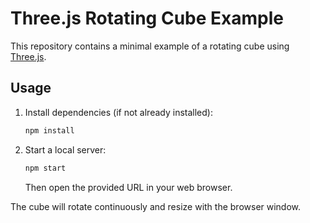 # Three.js Rotating Cube Example

This repository contains a minimal example of a rotating cube using [Three.js](https://threejs.org/).

## Usage

1. Install dependencies (if not already installed):
   ```bash
   npm install
   ```
2. Start a local server:
   ```bash
   npm start
   ```
   Then open the provided URL in your web browser.

The cube will rotate continuously and resize with the browser window.
